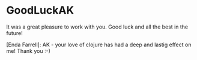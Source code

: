 # GoodLuckAK
It was a great pleasure to work with you.
Good luck and all the best in the future!




[Enda Farrell]: AK - your love of clojure has had a deep and lastig effect on me! Thank you :-)
